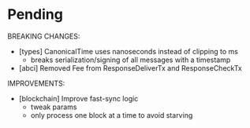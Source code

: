 # Pending

BREAKING CHANGES:
- [types] CanonicalTime uses nanoseconds instead of clipping to ms
    - breaks serialization/signing of all messages with a timestamp
- [abci] Removed Fee from ResponseDeliverTx and ResponseCheckTx

IMPROVEMENTS:
- [blockchain] Improve fast-sync logic
    - tweak params
    - only process one block at a time to avoid starving
